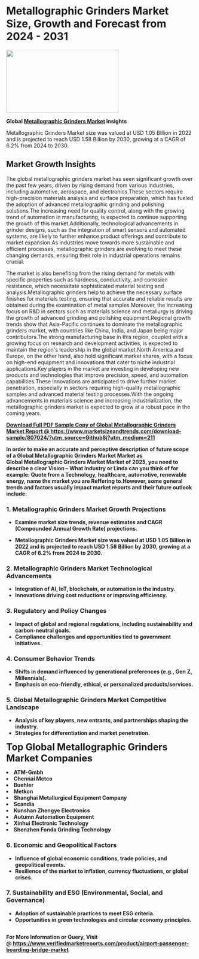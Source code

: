 <H1>Metallographic Grinders Market Size, Growth and Forecast from 2024 - 2031</H1><img class="aligncenter size-medium wp-image-584254" src="https://thirdeyenews.in/wp-content/uploads/2024/09/Global-Market-Research-300x168.jpeg" alt="" width="300" height="168" /><p><strong>Global&nbsp;<a href="https://www.marketsizeandtrends.com/download-sample/807024/?utm_source=Github8j?utm_medium=211">Metallographic Grinders Market</a> Insights</strong></p><p>Metallographic Grinders Market size was valued at USD 1.05 Billion in 2022 and is projected to reach USD 1.58 Billion by 2030, growing at a CAGR of 6.2% from 2024 to 2030.</p><p><h2>Market Growth Insights</h2> <p>The global metallographic grinders market has seen significant growth over the past few years, driven by rising demand from various industries, including automotive, aerospace, and electronics.These sectors require high-precision materials analysis and surface preparation, which has fueled the adoption of advanced metallographic grinding and polishing solutions.The increasing need for quality control, along with the growing trend of automation in manufacturing, is expected to continue supporting the growth of this market.Additionally, technological advancements in grinder designs, such as the integration of smart sensors and automated systems, are likely to further enhance product offerings and contribute to market expansion.As industries move towards more sustainable and efficient processes, metallographic grinders are evolving to meet these changing demands, ensuring their role in industrial operations remains crucial.</p> <p><strong><a href="#"></a></strong></p> <p>The market is also benefiting from the rising demand for metals with specific properties such as hardness, conductivity, and corrosion resistance, which necessitate sophisticated material testing and analysis.Metallographic grinders help to achieve the necessary surface finishes for materials testing, ensuring that accurate and reliable results are obtained during the examination of metal samples.Moreover, the increasing focus on R&D in sectors such as materials science and metallurgy is driving the growth of advanced grinding and polishing equipment.Regional growth trends show that Asia-Pacific continues to dominate the metallographic grinders market, with countries like China, India, and Japan being major contributors.The strong manufacturing base in this region, coupled with a growing focus on research and development activities, is expected to maintain the region's leadership in the global market.North America and Europe, on the other hand, also hold significant market shares, with a focus on high-end equipment and innovations that cater to niche industrial applications.Key players in the market are investing in developing new products and technologies that improve precision, speed, and automation capabilities.These innovations are anticipated to drive further market penetration, especially in sectors requiring high-quality metallographic samples and advanced material testing processes.With the ongoing advancements in materials science and increasing industrialization, the metallographic grinders market is expected to grow at a robust pace in the coming years.</p> <p><strong><a href="#"></p><p><span class=""><strong>Download Full PDF Sample Copy of Global Metallographic Grinders Market Report</strong> @ <a href="https://www.marketsizeandtrends.com/download-sample/807024/?utm_source=Github8j?utm_medium=211" target="_blank">https://www.marketsizeandtrends.com/download-sample/807024/?utm_source=Github8j?utm_medium=211</a></span></p><p>In order to make an accurate and perceptive description of future scope of a Global&nbsp;Metallographic Grinders Market Market as Global&nbsp;Metallographic Grinders Market Market of 2025, you need to describe a clear Vision &ndash; What Industry or Linda can you think of for example: Quote from a Technology, healthcare, automotive, renewable energy, name the market you are Reffering to.However, some general trends and factors usually impact market reports and their future outlook include:</p><h3>1.&nbsp;<strong>Metallographic Grinders Market Growth Projections</strong></h3><ul><li>Examine market size trends, revenue estimates and CAGR (Compounded Annual Growth Rate) projections.</li><li><p>Metallographic Grinders Market size was valued at USD 1.05 Billion in 2022 and is projected to reach USD 1.58 Billion by 2030, growing at a CAGR of 6.2% from 2024 to 2030.</p></li></ul><h3>2.&nbsp;<strong>Metallographic Grinders Market Technological Advancements</strong></h3><ul><li>Integration of AI, IoT, blockchain, or automation in the industry.</li><li>Innovations driving cost reductions or improving efficiency.</li></ul><h3>3.&nbsp;<strong>Regulatory and Policy Changes</strong></h3><ul><li>Impact of global and regional regulations, including sustainability and carbon-neutral goals.</li><li>Compliance challenges and opportunities tied to government initiatives.</li></ul><h3>4.&nbsp;<strong>Consumer Behavior Trends</strong></h3><ul><li>Shifts in demand influenced by generational preferences (e.g., Gen Z, Millennials).</li><li>Emphasis on eco-friendly, ethical, or personalized products/services.</li></ul><h3>5.&nbsp;<strong>Global Metallographic Grinders Market Competitive Landscape</strong></h3><ul><li>Analysis of key players, new entrants, and partnerships shaping the industry.</li><li>Strategies for differentiation and market penetration.</li></ul><p data-pm-slice="1 1 []"><span style="color: inherit; font-family: inherit; font-size: 25px;">Top Global Metallographic Grinders Market Companies</span></p><div class="" data-test-id=""><p><li> ATM-Gmbh</li><li> Chennai Metco</li><li> Buehler</li><li> Metkon</li><li> Shanghai Metallurgical Equipment Company</li><li> Scandia</li><li> Kunshan Zhengye Electronics</li><li> Autumn Automation Equipment</li><li> Xinhui Electronic Technology</li><li> Shenzhen Fonda Grinding Technology</li></p></div><h3>6.&nbsp;<strong>Economic and Geopolitical Factors</strong></h3><ul><li>Influence of global economic conditions, trade policies, and geopolitical events.</li><li>Resilience of the market to inflation, currency fluctuations, or global crises.</li></ul><h3>7.&nbsp;<strong>Sustainability and ESG (Environmental, Social, and Governance)</strong></h3><ul><li>Adoption of sustainable practices to meet ESG criteria.</li><li>Opportunities in green technologies and circular economy principles.</li></ul><h2><strong style="font-size: 14px;">For More Information or Query, Visit @&nbsp;</strong><a style="background-color: #ffffff; font-size: 14px;" href="https://www.marketsizeandtrends.com/report/metallographic-grinders-market/" target="_blank">https://www.verifiedmarketreports.com/product/airport-passenger-boarding-bridge-market</a></h2>